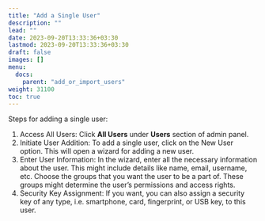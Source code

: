 ```yaml
---
title: "Add a Single User"
description: ""
lead: ""
date: 2023-09-20T13:33:36+03:30
lastmod: 2023-09-20T13:33:36+03:30
draft: false
images: []
menu:
  docs:
    parent: "add_or_import_users"
weight: 31100
toc: true
---
```


Steps for adding a single user:

1. Access All Users: Click **All Users** under **Users** section of admin panel.  
2. Initiate User Addition: To add a single user, click on the New User option. This will open a wizard for adding a new user.  
3. Enter User Information: In the wizard, enter all the necessary information about the user. This might include details like name, email, username, etc. Choose the groups that you want the user to be a part of. These groups might determine the user’s permissions and access rights.  
4. Security Key Assignment: If you want, you can also assign a security key of any type, i.e. smartphone, card, fingerprint, or USB key, to this user.  
